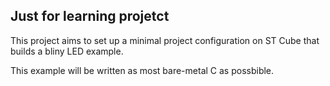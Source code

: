 ## Just for learning projetct

This project aims to set up a minimal project configuration on ST Cube that builds a bliny LED example.

This example will be written as most bare-metal C as possbible.
